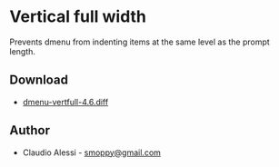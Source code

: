 Vertical full width
===================
Prevents dmenu from indenting items at the same level as the prompt length.

Download
--------
* [dmenu-vertfull-4.6.diff](dmenu-vertfull-4.6.diff)

Author
------
* Claudio Alessi - <smoppy@gmail.com>
